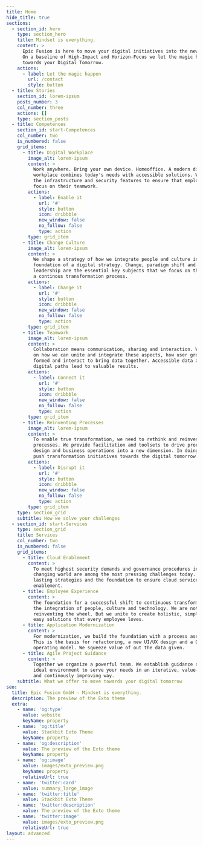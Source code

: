 ```yaml
---
title: Home
hide_title: true
sections:
  - section_id: hero
    type: section_hero
    title: Mindset is everything.
    content: >
      Epic Fusion is here to move your digital initiatives into the new reality.
      On a baseline of High-Impact and Horizon-Focus we let the magic happen 
      towards your Digital Tomorrow.
    actions:
      - label: Let the magic happen
        url: /contact
        style: button
  - title: Stories
    section_id: lorem-ipsum
    posts_number: 3
    col_number: three
    actions: []
    type: section_posts
  - title: Competences
    section_id: start-Competences
    col_number: two
    is_numbered: false
    grid_items:
      - title: Digital Workplace
        image_alt: lorem-ipsum
        content: >
          Work anywhere. Bring your own device. Homeoffice. A modern digital
          workplace combines today's needs with accessible solutions. We enable
          the infrastructure and security features to ensure that employees can
          focus on their teamwork.
        actions:
          - label: Enable it
            url: '#'
            style: button
            icon: dribbble
            new_window: false
            no_follow: false
            type: action
        type: grid_item
      - title: Change Culture
        image_alt: lorem-ipsum
        content: >
          We shape a strategy of how we integrate people and culture into the
          foundation of a digital strategy. Change, paradigm shift and
          leadership are the essential key subjects that we focus on throughout
          a continous transformation process.
        actions:
          - label: Change it
            url: '#'
            style: button
            icon: dribbble
            new_window: false
            no_follow: false
            type: action
        type: grid_item
      - title: Teamwork
        image_alt: lorem-ipsum
        content: >
          Collaboration means communication, sharing and interaction. We focus
          on how we can unite and integrate these aspects, how user groups are
          formed and interact to bring data together. Accessible data and short
          digital paths lead to valuable results.
        actions:
          - label: Connect it
            url: '#'
            style: button
            icon: dribbble
            new_window: false
            no_follow: false
            type: action
        type: grid_item
      - title: Reinventing Processes
        image_alt: lorem-ipsum
        content: >
          To enable true transformation, we need to rethink and reinvent
          processes. We provide facilitation and toolsets to drive process
          design and business operations into a new dimension. In doing so, we
          push transformation initiatives towards the digital tomorrow.
        actions:
          - label: Disrupt it
            url: '#'
            style: button
            icon: dribbble
            new_window: false
            no_follow: false
            type: action
        type: grid_item
    type: section_grid
    subtitle: How we solve your challenges
  - section_id: start-Services
    type: section_grid
    title: Services
    col_number: two
    is_numbered: false
    grid_items:
      - title: Cloud Enablement
        content: >
          To meet highest security demands and governance procedures in a daily
          changing world are among the most pressing challenges today. We build
          lasting strategies and the foundation to ensure cloud service
          enablement.
      - title: Employee Experience
        content: >
          The foundation for a successful shift to continuous transformation is
          the integration of people, culture and technology. We are not
          reinventing the wheel. But we unite to create holistic, simple and
          easy solutions that every employee loves.
      - title: Application Modernization
        content: >
          For modernization, we build the foundation with a process assessment.
          This is the basis for refactoring, a new UI/UX design and a DevOps
          operating model. We squeeze value of out the data given.
      - title: Agile Project Guidance
        content: >
          Together we organize a powerful team. We establish guidance and the
          ideal environment to serve your needs in an iterative, value-oriented
          and continously improving way.
    subtitle: What we offer to move towards your digital tomorrow
seo:
  title: Epic Fusion GmbH - Mindset is everything.
  description: The preview of the Exto theme
  extra:
    - name: 'og:type'
      value: website
      keyName: property
    - name: 'og:title'
      value: Stackbit Exto Theme
      keyName: property
    - name: 'og:description'
      value: The preview of the Exto theme
      keyName: property
    - name: 'og:image'
      value: images/exto_preview.png
      keyName: property
      relativeUrl: true
    - name: 'twitter:card'
      value: summary_large_image
    - name: 'twitter:title'
      value: Stackbit Exto Theme
    - name: 'twitter:description'
      value: The preview of the Exto theme
    - name: 'twitter:image'
      value: images/exto_preview.png
      relativeUrl: true
layout: advanced
---
```

